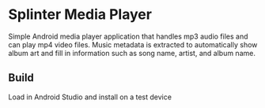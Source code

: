 # Splinter Media Player

Simple Android media player application that handles mp3 audio files and can play mp4 video files.  Music metadata is extracted to automatically show album art and fill in information such as song name, artist, and album name.  

## Build
Load in Android Studio and install on a test device 
